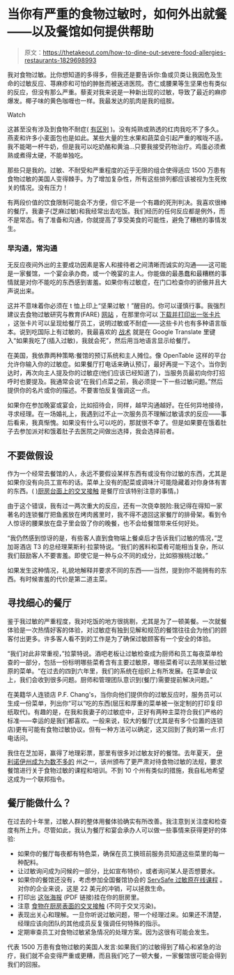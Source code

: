 # 当你有严重的食物过敏时，如何外出就餐——以及餐馆如何提供帮助

> 原文：<https://thetakeout.com/how-to-dine-out-severe-food-allergies-restaurants-1829698993>

我对食物过敏。比你想知道的多得多，但我还是要告诉你:鱼或贝类让我因危及生命的过敏反应、荨麻疹和可怕的肿胀而被送进医院。杏仁或腰果等生坚果也有类似的反应，但没有那么严重。藜麦对我来说是一种新出现的过敏，导致了最近的麻疹爆发。椰子味的黄色咖喱也一样。我最发达的肌肉是我的组胺。

Watch

这甚至没有涉及到食物不耐症( [有区别](https://www.mayoclinic.org/diseases-conditions/food-allergy/expert-answers/food-allergy/faq-20058538) )。没有炖熟或熟透的红肉我吃不了多久。燕麦和许多小麦面包也是如此。某些大量的生水果和蔬菜会引起严重的喉咙不适。我不能喝一杯牛奶，但是我可以吃奶酪和黄油...只要我接受药物治疗。鸡蛋必须煮熟或煮得太硬，不能单独吃。

那些只是我的。过敏、不耐受和严重程度的近乎无限的组合使得适应 1500 万患有食物过敏的美国人变得棘手。为了增加复杂性，所有这些排列都应该被视为生死攸关的情况。没有压力！

有两段价值的饮食限制可能会不方便，但它不是一个有趣的死刑判决。我喜欢很棒的餐厅。我妻子(芝麻过敏)和我经常出去吃饭。我们经历的任何反应都是例外，而不是常态。有了准备和沟通，你就提高了享受美食的可能性，避免了糟糕的事情发生。

### **早沟通，常沟通**

无反应夜间外出的主要成功因素是客人和接待者之间清晰而诚实的沟通——这可能是一家餐馆，一个宴会承办商，或一个晚宴的主人。你能做的最愚蠢和最糟糕的事情就是对你不能吃的东西感到害羞。如果你有过敏症，在门口检查你的骄傲并且大声说出来。

这并不意味着你必须在 t 恤上印上“坚果过敏！”醒目的。你可以谨慎行事。我强烈建议去食物过敏研究与教育(FARE) [网站](https://www.foodallergy.org/) ，在那里你可以 [下载并打印出一张卡片](https://www.foodallergy.org/life-food-allergies/managing-lifes-milestones/dining-out/food-allergy-chef-cards) ，这张卡片可以呈现给餐厅员工，说明过敏或不耐症——这些卡片也有多种语言版本。说到吃国际上有过敏的，我最喜欢的 [战术](https://www.bonappetit.com/story/food-allergy-friendly-restaurant) 就是在 Google Translate 里键入“如果我吃了(插入过敏)，我就会死”，然后用当地语言显示给餐厅。

在美国，我依靠两种策略:餐馆的预订系统和主人摊位。像 OpenTable 这样的平台允许你输入你的过敏症。如果餐厅打电话来确认预订，最好再提一下这个。当你到达时，再次向主人提及你的过敏症(他们应该已经知道了)，当服务员最初向你打招呼时也要提及。我通常会说“在我们点菜之前，我必须提一下一些过敏问题。”然后提供你的名片或你的描述。不要害怕反复强调这一点。

如果你在参加晚宴或宴会，比如招待会，同样，越早沟通越好。在任何异地接待，寻求经理。在一场婚礼上，我遇到过不止一次服务员不理解过敏请求的反应——事后看来，我真惭愧。如果没有什么可以吃的，那就很不幸了。但是如果要在饿着肚子去参加派对和饿着肚子去医院之间做出选择，我会选择前者。

## **不要做假设**

作为一个经常去餐馆的人，永远不要假设某样东西有或没有你过敏的东西，尤其是如果你没有向员工宣布的话。菜单上没有的配菜或调味汁可能隐藏着对你身体有害的东西。( [)厨房台面上的交叉接触](https://www.foodallergy.org/sites/default/files/migrated-files/file/cross-contact-poster-set2016.pdf) 是餐厅应该特别注意的事情。)

由于这个错误，我有过一两次重大的反应，还有一次侥幸脱险:我记得在得知一家著名的连锁餐厅把鱼酱放在烤肉酱里时，我不得不退回这家餐厅的排骨架。看到令人惊讶的腰果放在盘子里会毁了你的晚餐，也不会给餐馆带来任何好处。

“我仍然感到惊讶的是，有些客人直到食物端上餐桌后才告诉我们过敏的情况，”芝加哥酒店 T3 的总经理莱斯利·拉蒙特说。“我们的酱料和菜肴可能相当复杂，所以我们鼓励客人不要害羞。即使它是一种与众不同的成分，比如猕猴桃过敏。”

如果发生这种情况，礼貌地解释并要求不同的东西——当然，提到你不能拥有的东西。有时候害羞的代价是第二道主菜。

## **寻找细心的餐厅**

鉴于我过敏的严重程度，我对吃饭的地方很挑剔，尤其是为了一顿美餐。一次就餐体验是一次热情好客的体验，对过敏症有独到见解和规范的餐馆往往会为他们的顾客付出更多。许多客人看不到的工作是为了确保过敏顾客有一个安全的体验。

“我们对此非常重视，”拉蒙特说。酒吧老板让过敏检查成为厨师和员工每夜菜单检查的一部分，包括一份标明哪些菜肴含有主要过敏原，哪些菜肴可以去除某些过敏原的菜单。“在过去的四到六年里，我们的系统在组织上有所发展。在菜单会议上，我们会收到很多问题。厨师和管理团队意识到(餐厅)需要提前解决问题。”

在美籍华人连锁店 P.F. Chang's，当你向他们提供你的过敏反应时，服务员可以生成一份菜单，列出你“可以”吃的东西(层压和厚重的菜单被一张定制的打印复印纸取代)。有趣的是，在我和我妻子的过敏症中，正好有两种主菜符合我们严格的标准——幸运的是我们都喜欢。一般来说，较大的餐厅(尤其是有多个位置的连锁店)更有可能有食物过敏协议。但有一种方法可以确定，这又回到了我的第一点:打电话问。

我住在芝加哥，赢得了地理彩票，那里有很多对过敏友好的餐馆。去年夏天， [伊利诺伊州成为为数不多的](https://news.wttw.com/2017/08/29/new-law-requires-food-allergen-safety-training-restaurants) 州之一，该州颁布了更严肃对待食物过敏的法规，要求餐馆进行关于食物过敏的课程和培训。不到 10 个州有类似的措施，我自私地希望这成为一个联邦指令。

## **餐厅能做什么？**

在过去的十年里，过敏人群的整体用餐体验确实有所改善。我注意到关注度和检查度有所上升。尽管如此，我认为餐厅和宴会承办人可以做一些事情来获得更好的体验:

*   如果你的餐厅每夜都有特色菜，确保在员工换班前服务员知道这些菜里的每一种配料。
*   让过敏询问成为问候的一部分，比如宣布特价，或者询问某人是否想要水。
*   如果你的餐馆还没有，考虑参加全国餐馆协会的 [ServSafe 过敏原在线课程](https://www.servsafe.com/allergens/the-course) 。对你的企业来说，这是 22 美元的冲销，可以拯救生命。
*   打印出 [这张海报](https://www.foodallergy.org/sites/default/files/migrated-files/file/restaurant-poster.pdf) (PDF 链接)挂在你的厨房里。
*   注意 [食物在厨房表面的交叉接触](https://www.foodallergy.org/sites/default/files/migrated-files/file/cross-contact-poster-set2016.pdf) (不同于交叉污染)。
*   表现出关心和理解。一旦你听说过敏问题，带一个经理过来。如果还不清楚，经理应该向团队的其他成员反复强调任何特殊的指示。
*   定期审查员工对食物过敏紧急情况的处理方案。因为这很有可能会发生。

代表 1500 万患有食物过敏的美国人发言:如果我们的过敏得到了精心和紧急的治疗，我们就不会变得严重或更糟，而且我们吃了一顿大餐，一家餐馆很可能会得到我们的回报。